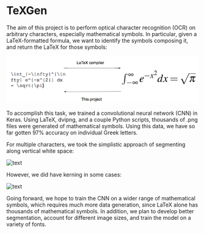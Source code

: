 # TeXGen

The aim of this project is to perform optical character recognition (OCR) on arbitrary characters, especially mathematical symbols. In particular, given a LaTeX-formatted formula, we want to identify the symbols composing it, and return the LaTeX for those symbols:

![text](diagram.png)

To accomplish this task, we trained a convolutional neural network (CNN) in Keras. Using LaTeX, dvipng, and a couple Python scripts, thousands of .png files were generated of mathematical symbols. Using this data, we have so far gotten 97% accuracy on individual Greek letters.

For multiple characters, we took the simplistic approach of segmenting along vertical white space:

![text](split.png)

However, we did have kerning in some cases:

![text](split.png)

Going forward, we hope to train the CNN on a wider range of mathematical symbols, which requires much more data generation, since LaTeX alone has thousands of mathematical symbols. In addition, we plan to develop better segmentation, account for different image sizes, and train the model on a variety of fonts.
